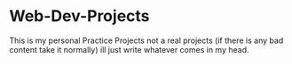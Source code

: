 # Web-Dev-Projects
This is my personal Practice Projects not a real projects (if there is any bad content take it normally) ill just write whatever comes in my head.
